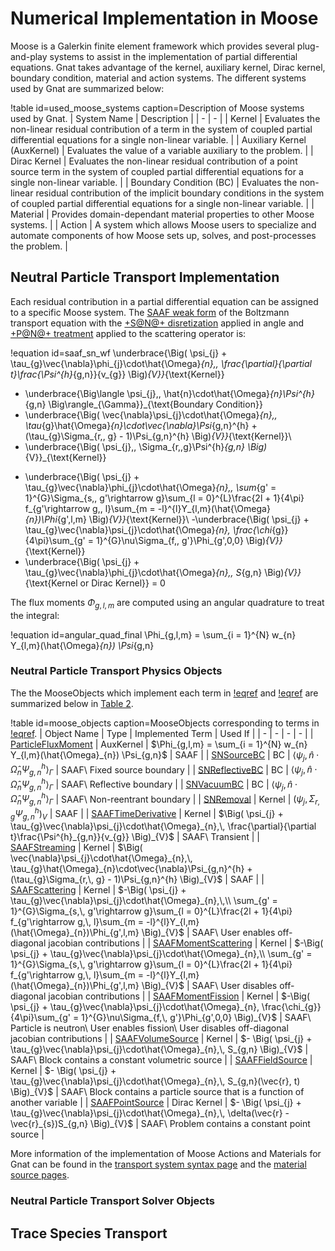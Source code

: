 # Numerical Implementation in Moose

Moose is a Galerkin finite element framework which provides several plug-and-play
systems to assist in the implementation of partial differential equations. Gnat
takes advantage of the kernel, auxiliary kernel, Dirac kernel, boundary condition, material and action systems. The different
systems used by Gnat are summarized below:

!table id=used_moose_systems caption=Description of Moose systems used by Gnat.
| System Name | Description |
| - | - |
| Kernel | Evaluates the non-linear residual contribution of a term in the system of coupled partial differential equations for a single non-linear variable. |
| Auxiliary Kernel (AuxKernel) | Evaluates the value of a variable auxiliary to the problem.  |
| Dirac Kernel | Evaluates the non-linear residual contribution of a point source term in the system of coupled partial differential equations for a single non-linear variable. |
| Boundary Condition (BC) | Evaluates the non-linear residual contribution of the implicit boundary conditions in the system of coupled partial differential equations for a single non-linear variable. |
| Material | Provides domain-dependant material properties to other Moose systems. |
| Action | A system which allows Moose users to specialize and automate components of how Moose sets up, solves, and post-processes the problem.  |

## Neutral Particle Transport Implementation

Each residual contribution in a partial differential equation can be assigned to
a specific Moose system. The [SAAF weak form](stabilization.md#saaf) of the
Boltzmann transport equation with the
[+S@N@+ disretization](nte_angular_approach.md#sn_disc) applied in angle and
[+P@N@+ treatment](nte_angular_approach.md#scattering) applied to the scattering
operator is:

!equation id=saaf_sn_wf
\underbrace{\Big( \psi_{j} + \tau_{g}\vec{\nabla}\phi_{j}\cdot\hat{\Omega}_{n},\, \frac{\partial}{\partial t}\frac{\Psi^{h}_{g,n}}{v_{g}} \Big)_{V}}_{\text{Kernel}}
+ \underbrace{\Big\langle \psi_{j},\, \hat{n}\cdot\hat{\Omega}_{n}\Psi^{h}_{g,n} \Big\rangle_{\Gamma}}_{\text{Boundary Condition}}
+ \underbrace{\Big( \vec{\nabla}\psi_{j}\cdot\hat{\Omega}_{n},\, \tau_{g}\hat{\Omega}_{n}\cdot\vec{\nabla}\Psi_{g,n}^{h} + (\tau_{g}\Sigma_{r,\, g} - 1)\Psi_{g,n}^{h} \Big)_{V}}_{\text{Kernel}}\\
+ \underbrace{\Big( \psi_{j},\, \Sigma_{r,\,g}\Psi^{h}_{g,n} \Big)_{V}}_{\text{Kernel}}
- \underbrace{\Big( \psi_{j} + \tau_{g}\vec{\nabla}\phi_{j}\cdot\hat{\Omega}_{n},\, \sum_{g' = 1}^{G}\Sigma_{s,\, g'\rightarrow g}\sum_{l = 0}^{L}\frac{2l + 1}{4\pi} f_{g'\rightarrow g,\, l}\sum_{m = -l}^{l}Y_{l,m}(\hat{\Omega}_{n})\Phi_{g',l,m} \Big)_{V}}_{\text{Kernel}}\\
-\underbrace{\Big( \psi_{j} + \tau_{g}\vec{\nabla}\psi_{j}\cdot\hat{\Omega}_{n}, \frac{\chi_{g}}{4\pi}\sum_{g' = 1}^{G}\nu\Sigma_{f,\, g'}\Phi_{g',0,0} \Big)_{V}}_{\text{Kernel}}
- \underbrace{\Big( \psi_{j} + \tau_{g}\vec{\nabla}\phi_{j}\cdot\hat{\Omega}_{n},\, S_{g,n} \Big)_{V}}_{\text{Kernel or Dirac Kernel}} = 0

The flux moments $\Phi_{g,l,m}$ are computed using an angular quadrature to treat the integral:

!equation id=angular_quad_final
\Phi_{g,l,m} = \sum_{i = 1}^{N} w_{n} Y_{l,m}(\hat{\Omega}_{n}) \Psi_{g,n}

### Neutral Particle Transport Physics Objects

The the MooseObjects which implement each term in [!eqref](saaf_sn_wf) and [!eqref](angular_quad_final) are summarized
below in [Table 2](#moose_objects).

!table id=moose_objects caption=MooseObjects corresponding to terms in [!eqref](saaf_sn_wf).
| Object Name | Type | Implemented Term | Used If |
| - | - | - | - |
| [ParticleFluxMoment](source/auxkernels/ParticleFluxMoment.md) | AuxKernel | $\Phi_{g,l,m} = \sum_{i = 1}^{N} w_{n} Y_{l,m}(\hat{\Omega}_{n}) \Psi_{g,n}$ | SAAF |
| [SNSourceBC](source/bcs/SNSourceBC.md) | BC | $\Big\langle \psi_{j},\, \hat{n}\cdot\hat{\Omega}_{n}\Psi^{h}_{g,n} \Big\rangle_{\Gamma}$ | SAAF\\ Fixed source boundary |
| [SNReflectiveBC](source/bcs/SNReflectiveBC.md) | BC | $\Big\langle \psi_{j},\, \hat{n}\cdot\hat{\Omega}_{n}\Psi^{h}_{g,n} \Big\rangle_{\Gamma}$ | SAAF\\ Reflective boundary |
| [SNVacuumBC](source/bcs/SNVacuumBC.md) | BC | $\Big\langle \psi_{j},\, \hat{n}\cdot\hat{\Omega}_{n}\Psi^{h}_{g,n} \Big\rangle_{\Gamma}$ | SAAF\\ Non-reentrant boundary |
| [SNRemoval](source/kernels/SNRemoval.md) | Kernel | $\Big( \psi_{j},\, \Sigma_{r,\,g}\Psi^{h}_{g,n} \Big)_{V}$ | SAAF |
| [SAAFTimeDerivative](source/kernels/SAAFTimeDerivative.md) | Kernel | $\Big( \psi_{j} + \tau_{g}\vec{\nabla}\psi_{j}\cdot\hat{\Omega}_{n},\, \frac{\partial}{\partial t}\frac{\Psi^{h}_{g,n}}{v_{g}} \Big)_{V}$ | SAAF\\ Transient |
| [SAAFStreaming](source/kernels/SAAFStreaming.md) | Kernel | $\Big( \vec{\nabla}\psi_{j}\cdot\hat{\Omega}_{n},\, \tau_{g}\hat{\Omega}_{n}\cdot\vec{\nabla}\Psi_{g,n}^{h} + (\tau_{g}\Sigma_{r,\, g} - 1)\Psi_{g,n}^{h} \Big)_{V}$ | SAAF |
| [SAAFScattering](source/kernels/SAAFScattering.md) | Kernel | $-\Big( \psi_{j} + \tau_{g}\vec{\nabla}\psi_{j}\cdot\hat{\Omega}_{n},\,\\ \sum_{g' = 1}^{G}\Sigma_{s,\, g'\rightarrow g}\sum_{l = 0}^{L}\frac{2l + 1}{4\pi} f_{g'\rightarrow g,\, l}\sum_{m = -l}^{l}Y_{l,m}(\hat{\Omega}_{n})\Phi_{g',l,m} \Big)_{V}$ | SAAF\\ User enables off-diagonal jacobian contributions |
| [SAAFMomentScattering](source/kernels/SAAFMomentScattering.md) | Kernel | $-\Big( \psi_{j} + \tau_{g}\vec{\nabla}\psi_{j}\cdot\hat{\Omega}_{n},\\ \sum_{g' = 1}^{G}\Sigma_{s,\, g'\rightarrow g}\sum_{l = 0}^{L}\frac{2l + 1}{4\pi} f_{g'\rightarrow g,\, l}\sum_{m = -l}^{l}Y_{l,m}(\hat{\Omega}_{n})\Phi_{g',l,m} \Big)_{V}$ | SAAF\\ User disables off-diagonal jacobian contributions |
| [SAAFMomentFission](source/kernels/SAAFMomentFission.md) | Kernel | $-\Big( \psi_{j} + \tau_{g}\vec{\nabla}\psi_{j}\cdot\hat{\Omega}_{n}, \frac{\chi_{g}}{4\pi}\sum_{g' = 1}^{G}\nu\Sigma_{f,\, g'}\Phi_{g',0,0} \Big)_{V}$ | SAAF\\ Particle is neutron\\ User enables fission\\ User disables off-diagonal jacobian contributions |
| [SAAFVolumeSource](source/kernels/SAAFVolumeSource.md) | Kernel | $- \Big( \psi_{j} + \tau_{g}\vec{\nabla}\psi_{j}\cdot\hat{\Omega}_{n},\, S_{g,n} \Big)_{V}$ | SAAF\\ Block contains a constant volumetric source |
| [SAAFFieldSource](source/kernels/SAAFFieldSource.md) | Kernel | $- \Big( \psi_{j} + \tau_{g}\vec{\nabla}\psi_{j}\cdot\hat{\Omega}_{n},\, S_{g,n}(\vec{r}, t) \Big)_{V}$ | SAAF\\ Block contains a particle source that is a function of another variable |
| [SAAFPointSource](source/dirackernels/SAAFPointSource.md) | Dirac Kernel | $- \Big( \psi_{j} + \tau_{g}\vec{\nabla}\psi_{j}\cdot\hat{\Omega}_{n},\, \delta(\vec{r} - \vec{r}_{s})S_{g,n} \Big)_{V}$ | SAAF\\ Problem contains a constant point source |

More information of the implementation of Moose Actions and Materials for Gnat
can be found in the
[transport system syntax page](syntax/TransportSystems/index.md)
and the [material source pages](source/index.md).

### Neutral Particle Transport Solver Objects

## Trace Species Transport
